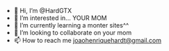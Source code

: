 - 👋 Hi, I’m @HardGTX
- 👀 I’m interested in... YOUR MOM 
- 🌱 I’m currently learning a monter sites^^
- 💞️ I’m looking to collaborate on your mom 
- 📫 How to reach me joaohenriquehardt@gmail.com

<!---
HardGTX/HardGTX is a ✨ special ✨ repository because its `README.md` (this file) appears on your GitHub profile.
You can click the Preview link to take a look at your changes.
--->
